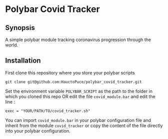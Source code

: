 # Polybar Covid Tracker

## Synopsis

A simple polybar module tracking coronavirus progression through the world.

## Installation

First clone this repository where you store your polybar scripts

``` git clone git@github.com:HauctoPuce/polybar_covid_tracker.git ```

Set the environment variable `POLYBAR_SCRIPT` as the path to the folder in
which you cloned this repo OR edit the file `covid_module.bar` and edit the line :

``` exec = "YOUR/PATH/TO/covid_tracker.sh" ```

You can import `covid_module.bar` in your polybar configuration file and
inherit from the module `covid_tracker` or copy the content of the file
directly into your polybar configuration.
